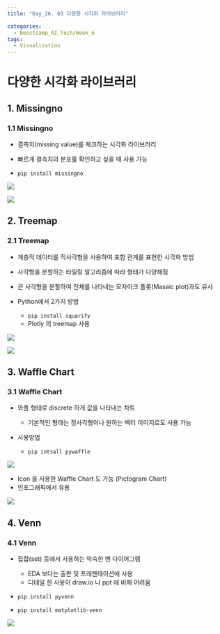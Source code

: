 ```yaml
---
title: "Day_26. 03 다양한 시각화 라이브러리"

categories:
  - Boostcamp_AI_Tech/Week_6
tags:
  - Visualization
---
```


# 다양한 시각화 라이브러리

## 1. Missingno

### 1.1 Missingno

- 결측치(missing value)를 체크하는 시각화 라이브러리
- 빠르게 결측치의 분포를 확인하고 싶을 때 사용 가능

- `pip install missingno`

![]({{site.url}}/assets/images/boostcamp/1631021732964.png)

![]({{site.url}}/assets/images/boostcamp/1631021771002.png)

## 2. Treemap

### 2.1 Treemap

- 계층적 데이터를 직사각형을 사용하여 포함 관계를 표현한 시각화 방법
- 사각형을 분할하는 타일링 알고리즘에 따라 형태가 다양해짐
- 큰 사각형을 분할하여 전체를 나타내는 모자이크 플롯(Masaic plot)과도 유사

- Python에서 2가지 방법
  - `pip install squarify`
  - Plotly 의 treemap 사용

![]({{site.url}}/assets/images/boostcamp/1631021863749.png)

![]({{site.url}}/assets/images/boostcamp/1631021917620.png)

## 3. Waffle Chart

### 3.1 Waffle Chart

- 와플 형태로 discrete 하게 값을 나타내는 차트
  - 기본적인 형태는 정사각형이나 원하는 벡터 이미지로도 사용 가능

- 사용방법
  - `pip intsall pywaffle`

![]({{site.url}}/assets/images/boostcamp/1631022021998.png)

- Icon 을 사용한 Waffle Chart 도 가능 (Pictogram Chart)
- 인포그래픽에서 유용

![]({{site.url}}/assets/images/boostcamp/1631022075376.png)

## 4. Venn

### 4.1 Venn

- 집합(set) 등에서 사용하는 익숙한 벤 다이어그램
  - EDA 보다는 출판 및 프레젠테이션에 사용
  - 디테일 한 사용이 draw.io 나 ppt 에 비해 어려움

- `pip install pyvenn`
- `pip install matplotlib-venn`

![]({{site.url}}/assets/images/boostcamp/1631022148688.png)



